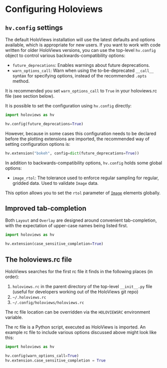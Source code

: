 # Configuring Holoviews

## `hv.config` settings

The default HoloViews installation will use the latest defaults and options available, which is appropriate for new users.
If you want to work with code written for older HoloViews versions, you can use the top-level `hv.config` object to control various backwards-compatibility options:

- `future_deprecations`: Enables warnings about future deprecations.
- `warn_options_call`: Warn when using the to-be-deprecated `__call__` syntax for specifying options, instead of the recommended `.opts` method.

It is recommended you set `warn_options_call` to `True` in your holoviews.rc file (see section below).

It is possible to set the configuration using `hv.config` directly:

```python
import holoviews as hv

hv.config(future_deprecations=True)
```

However, because in some cases this configuration needs to be declared before the plotting extensions are imported, the recommended way of setting configuration options is:

```python
hv.extension("bokeh", config=dict(future_deprecations=True))
```

In addition to backwards-compatibility options, `hv.config` holds some global options:

- `image_rtol`: The tolerance used to enforce regular sampling for regular, gridded data. Used to validate `Image` data.

This option allows you to set the `rtol` parameter of [`Image`](../reference/elements/bokeh/Image.ipynb) elements globally.

## Improved tab-completion

Both `Layout` and `Overlay` are designed around convenient tab-completion, with the expectation of upper-case names being listed first.

```python
import holoviews as hv

hv.extension(case_sensitive_completion=True)
```

## The holoviews.rc file

HoloViews searches for the first rc file it finds in the following places (in order):

1. `holoviews.rc` in the parent directory of the top-level `__init__.py` file (useful for developers working out of the HoloViews git repo)
2. `~/.holoviews.rc`
3. `~/.config/holoviews/holoviews.rc`

The rc file location can be overridden via the `HOLOVIEWSRC` environment variable.

The rc file is a Python script, executed as HoloViews is imported. An example rc file to include various options discussed above might look like this:

```python
import holoviews as hv

hv.config(warn_options_call=True)
hv.extension.case_sensitive_completion = True
```

